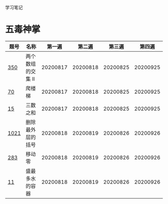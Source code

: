 学习笔记

# 五毒神掌

题号 | 名称 | 第一遍 | 第二遍 | 第三遍 | 第四遍
---|---|---|---|---|---
[350](https://leetcode-cn.com/problems/intersection-of-two-arrays-ii/) | 两个数组的交集 II | 20200817 | 20200818 | 20200825 | 20200925
[70](https://leetcode-cn.com/problems/climbing-stairs/) | 爬楼梯 | 20200817 | 20200818 | 20200825 | 20200925
[15](https://leetcode-cn.com/problems/3sum/solution/san-shu-zhi-he-by-leetcode-solution/) | 三数之和 | 20200817 | 20200818 | 20200825 | 20200925
[1021](https://leetcode-cn.com/problems/remove-outermost-parentheses/) | 删除最外层的括号 | 20200818 | 20200819 | 20200826 | 20200926
[283](https://leetcode-cn.com/problems/move-zeroes/) | 移动零 | 20200818 | 20200819 | 20200826 | 20200926
[11](https://leetcode-cn.com/problems/container-with-most-water/) | 盛最多水的容器 | 20200818 | 20200819 | 20200826 | 20200926